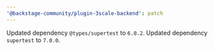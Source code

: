 ```yaml
---
'@backstage-community/plugin-3scale-backend': patch
---
```


Updated dependency `@types/supertest` to `6.0.2`.
Updated dependency `supertest` to `7.0.0`.
